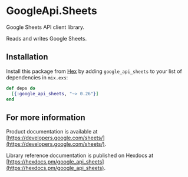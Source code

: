 # GoogleApi.Sheets

Google Sheets API client library.

Reads and writes Google Sheets.

## Installation

Install this package from [Hex](https://hex.pm) by adding
`google_api_sheets` to your list of dependencies in `mix.exs`:

```elixir
def deps do
  [{:google_api_sheets, "~> 0.26"}]
end
```

## For more information

Product documentation is available at [https://developers.google.com/sheets/](https://developers.google.com/sheets/).

Library reference documentation is published on Hexdocs at
[https://hexdocs.pm/google_api_sheets](https://hexdocs.pm/google_api_sheets).
